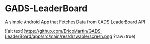 # GADS-LeaderBoard
A simple Android App that Fetches Data from GADS LeaderBoard API

![alt text](https://github.com/EricoMartin/GADS-LeaderBoard/app/src/main/res/drawable/screen.png
?raw=true)
